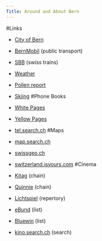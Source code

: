 ```yaml
---
Title: Around and About Bern
---
```


#Links

-  [City of Bern](http://www.bern.ch/)
-  [BernMobil](http://www.bernmobil.ch/) (public transport)
-  [SBB](http://www.sbb.ch/en/index.htm) (swiss trains)
-  [Weather](http://www.intellicast.com/Local/IntlLocalStd.asp?loc=lszb&seg=LocalWeather&prodgrp=Forecast&product=Forecast&prodnav=none)
-  [Pollen report](http://pollen.bulletin.ch/dt/city/bern.html)
-  [Skiing](http://schneenews.ch/)
#Phone Books

-  [White Pages](http://www.whitepages.ch/)
-  [Yellow Pages](http://www.directories.ch/theyellowpages/index.aspx)
-  [tel.search.ch](http://tel.search.ch/)
#Maps

-  [map.search.ch](http://map.search.ch/)
-  [swissgeo.ch](http://www.swissgeo.ch/index.php)
-  [switzerland.isyours.com](http://switzerland.isyours.com/e/guide/bern/bern-map.html)
#Cinema

-  [Kitag](http://www.kitag.com/) (chain)
-  [Quinnie](http://www.quinnie.ch/) (chain)
-  [Lichtspiel](http://www.lichtspiel.ch/) (repertory)
-  [eBund](http://www.espace.ch/eskino/) (list)
-  [Bluewin](http://kino.bluewin.ch/kinoprogramm/process.php?city=Bern) (list)
-  [kino.search.ch](http://kino.search.ch/) (search)
